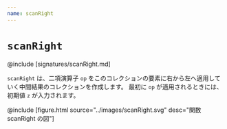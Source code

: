 ```yaml
---
name: scanRight
---
```


# `scanRight`

@include [signatures/scanRight.md]

`scanRight` は、二項演算子 `op` をこのコレクションの要素に右から左へ適用していく中間結果のコレクションを作成します。
最初に `op` が適用されるときには、初期値 `z` が入力されます。

@include [figure.html source="../images/scanRight.svg" desc="関数 scanRight の図"]
